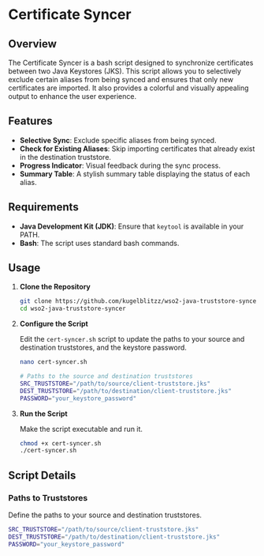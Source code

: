 # Certificate Syncer

## Overview

The Certificate Syncer is a bash script designed to synchronize certificates between two Java Keystores (JKS). This script allows you to selectively exclude certain aliases from being synced and ensures that only new certificates are imported. It also provides a colorful and visually appealing output to enhance the user experience.

## Features

- **Selective Sync**: Exclude specific aliases from being synced.
- **Check for Existing Aliases**: Skip importing certificates that already exist in the destination truststore.
- **Progress Indicator**: Visual feedback during the sync process.
- **Summary Table**: A stylish summary table displaying the status of each alias.

## Requirements

- **Java Development Kit (JDK)**: Ensure that `keytool` is available in your PATH.
- **Bash**: The script uses standard bash commands.

## Usage

1. **Clone the Repository**

    ```sh
    git clone https://github.com/kugelblitzz/wso2-java-truststore-syncer.git
    cd wso2-java-truststore-syncer
    ```

2. **Configure the Script**

    Edit the `cert-syncer.sh` script to update the paths to your source and destination truststores, and the keystore password.

    ```sh
    nano cert-syncer.sh
    ```

    ```sh
    # Paths to the source and destination truststores
    SRC_TRUSTSTORE="/path/to/source/client-truststore.jks"
    DEST_TRUSTSTORE="/path/to/destination/client-truststore.jks"
    PASSWORD="your_keystore_password"
    ```

3. **Run the Script**

    Make the script executable and run it.

    ```sh
    chmod +x cert-syncer.sh
    ./cert-syncer.sh
    ```

## Script Details

### Paths to Truststores

Define the paths to your source and destination truststores.

```sh
SRC_TRUSTSTORE="/path/to/source/client-truststore.jks"
DEST_TRUSTSTORE="/path/to/destination/client-truststore.jks"
PASSWORD="your_keystore_password"

